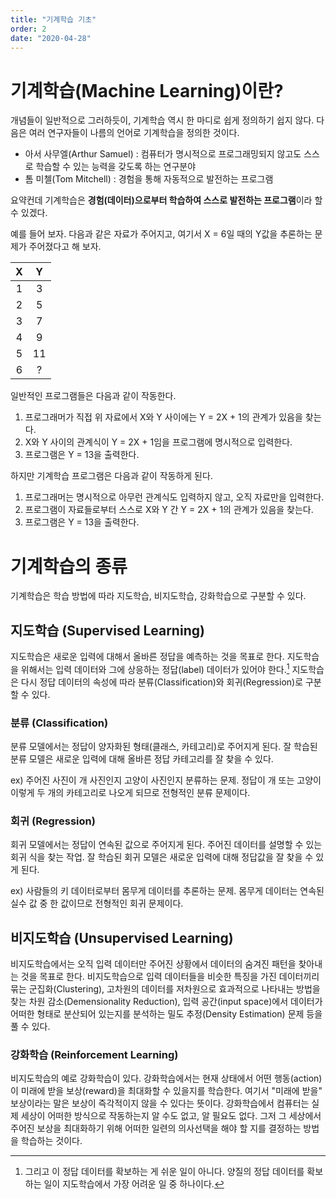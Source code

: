 ```yaml
---
title: "기계학습 기초"
order: 2
date: "2020-04-28"
---
```


# 기계학습(Machine Learning)이란?

개념들이 일반적으로 그러하듯이, 기계학습 역시 한 마디로 쉽게 정의하기 쉽지 않다. 다음은 여러 연구자들이 나름의 언어로 기계학습을 정의한 것이다.

- 아서 사무엘(Arthur Samuel) : 컴퓨터가 명시적으로 프로그래밍되지 않고도 스스로 학습할 수 있는 능력을 갖도록 하는 연구분야
- 톰 미첼(Tom Mitchell) : 경험을 통해 자동적으로 발전하는 프로그램

요약컨데 기계학습은 **경험(데이터)으로부터 학습하여 스스로 발전하는 프로그램**이라 할 수 있겠다.

예를 들어 보자. 다음과 같은 자료가 주어지고, 여기서 X = 6일 때의 Y값을 추론하는 문제가 주어졌다고 해 보자.

|   X   |   Y   |
| :---: | :---: |
|   1   |   3   |
|   2   |   5   |
|   3   |   7   |
|   4   |   9   |
|   5   |  11   |
|   6   |   ?   |

일반적인 프로그램들은 다음과 같이 작동한다.

1. 프로그래머가 직접 위 자료에서 X와 Y 사이에는 Y = 2X + 1의 관계가 있음을 찾는다.
2. X와 Y 사이의 관계식이 Y = 2X + 1임을 프로그램에 명시적으로 입력한다.
3. 프로그램은 Y = 13을 출력한다.

하지만 기계학습 프로그램은 다음과 같이 작동하게 된다.

1. 프로그래머는 명시적으로 아무런 관계식도 입력하지 않고, 오직 자료만을 입력한다.
2. 프로그램이 자료들로부터 스스로 X와 Y 간 Y = 2X + 1의 관계가 있음을 찾는다.
3. 프로그램은 Y = 13을 출력한다.

# 기계학습의 종류
기계학습은 학습 방법에 따라 지도학습, 비지도학습, 강화학습으로 구분할 수 있다.

## 지도학습 (Supervised Learning)
지도학습은 새로운 입력에 대해서 올바른 정답을 예측하는 것을 목표로 한다. 지도학습을 위해서는 입력 데이터와 그에 상응하는 정답(label) 데이터가 있어야 한다.[^1] 지도학습은 다시 정답 데이터의 속성에 따라 분류(Classification)와 회귀(Regression)로 구분할 수 있다.

[^1]: 그리고 이 정답 데이터를 확보하는 게 쉬운 일이 아니다. 양질의 정답 데이터를 확보하는 일이 지도학습에서 가장 어려운 일 중 하나이다.

### 분류 (Classification)
분류 모델에서는 정답이 양자화된 형태(클래스, 카테고리)로 주어지게 된다. 잘 학습된 분류 모델은 새로운 입력에 대해 올바른 정답 카테고리를 잘 찾을 수 있다.

ex) 주어진 사진이 개 사진인지 고양이 사진인지 분류하는 문제. 정답이 개 또는 고양이 이렇게 두 개의 카테고리로 나오게 되므로 전형적인 분류 문제이다.

### 회귀 (Regression)
회귀 모델에서는 정답이 연속된 값으로 주어지게 된다. 주어진 데이터를 설명할 수 있는 회귀 식을 찾는 작업.  잘 학습된 회귀 모델은 새로운 입력에 대해 정답값을 잘 찾을 수 있게 된다.

ex) 사람들의 키 데이터로부터 몸무게 데이터를 추론하는 문제. 몸무게 데이터는 연속된 실수 값 중 한 값이므로 전형적인 회귀 문제이다.

## 비지도학습 (Unsupervised Learning)
비지도학습에서는 오직 입력 데이터만 주어진 상황에서 데이터의 숨겨진 패턴을 찾아내는 것을 목표로 한다. 비지도학습으로 입력 데이터들을 비슷한 특징을 가진 데이터끼리 묶는 군집화(Clustering), 고차원의 데이터를 저차원으로 효과적으로 나타내는 방법을 찾는 차원 감소(Demensionality Reduction), 입력 공간(input space)에서 데이터가 어떠한 형태로 분산되어 있는지를 분석하는 밀도 추정(Density Estimation) 문제 등을 풀 수 있다.

### 강화학습 (Reinforcement Learning)
비지도학습의 예로 강화학습이 있다. 강화학습에서는 현재 상태에서 어떤 행동(action)이 미래에 받을 보상(reward)을 최대화할 수 있을지를 학습한다. 여기서 "미래에 받을" 보상이라는 말은 보상이 즉각적이지 않을 수 있다는 뜻이다. 강화학습에서 컴퓨터는 실제 세상이 어떠한 방식으로 작동하는지 알 수도 없고, 알 필요도 없다. 그저 그 세상에서 주어진 보상을 최대화하기 위해 어떠한 일련의 의사선택을 해야 할 지를 결정하는 방법을 학습하는 것이다.